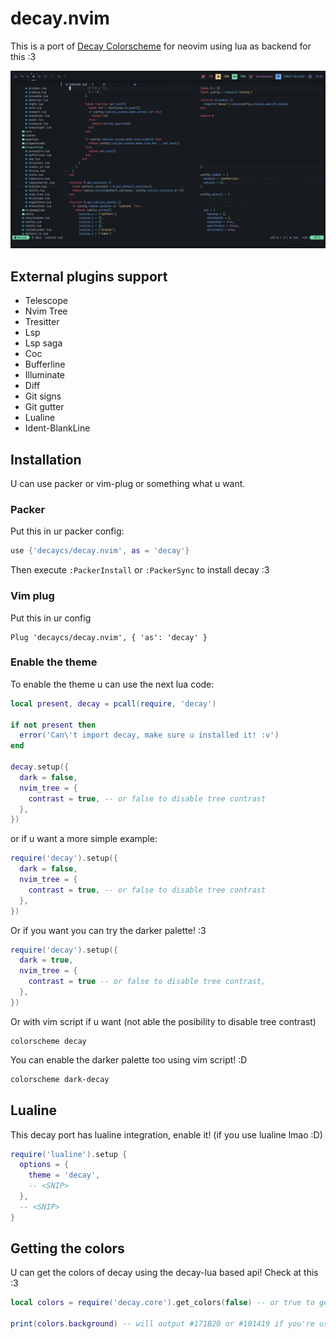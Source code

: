 # decay.nvim

This is a port of [Decay Colorscheme](https://github.com/decaycs) for neovim using lua as backend for this :3

![demonstration](./misc/demonstration.png)

## External plugins support

- Telescope
- Nvim Tree
- Tresitter
- Lsp
- Lsp saga
- Coc
- Bufferline
- Illuminate
- Diff
- Git signs
- Git gutter
- Lualine
- Ident-BlankLine

## Installation

U can use packer or vim-plug or something what u want.

### Packer

Put this in ur packer config:

```lua
use {'decaycs/decay.nvim', as = 'decay'}
```

Then execute `:PackerInstall` or `:PackerSync` to install decay :3

### Vim plug

Put this in ur config

```vim
Plug 'decaycs/decay.nvim', { 'as': 'decay' }
```

### Enable the theme

To enable the theme u can use the next lua code:

```lua
local present, decay = pcall(require, 'decay')

if not present then
  error('Can\'t import decay, make sure u installed it! :v')
end

decay.setup({
  dark = false,
  nvim_tree = {
    contrast = true, -- or false to disable tree contrast
  },
})
```

or if u want a more simple example:

```lua
require('decay').setup({
  dark = false,
  nvim_tree = {
    contrast = true, -- or false to disable tree contrast
  },
})
```

Or if you want you can try the darker palette! :3

```lua
require('decay').setup({
  dark = true,
  nvim_tree = {
    contrast = true -- or false to disable tree contrast,
  },
})
```

Or with vim script if u want (not able the posibility to disable tree contrast)

```vim
colorscheme decay
```

You can enable the darker palette too using vim script! :D

```sh
colorscheme dark-decay
```

## Lualine

This decay port has lualine integration, enable it! (if you use lualine lmao :D)

```lua
require('lualine').setup {
  options = {
    theme = 'decay',
    -- <SNIP>
  },
  -- <SNIP>
}
```

## Getting the colors

U can get the colors of decay using the decay-lua based api! Check at this :3

```lua
local colors = require('decay.core').get_colors(false) -- or true to get the darker palette

print(colors.background) -- will output #171B20 or #101419 if you're using the darker palette
```
